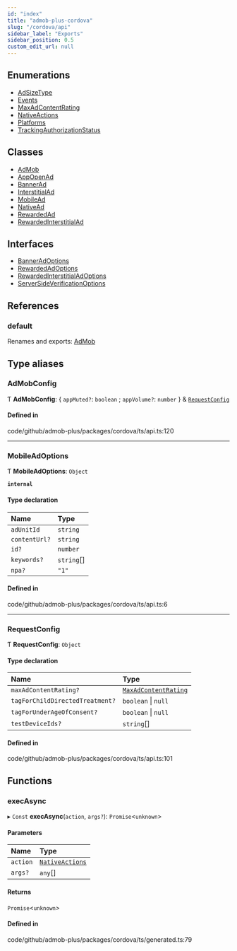 ```yaml
---
id: "index"
title: "admob-plus-cordova"
slug: "/cordova/api"
sidebar_label: "Exports"
sidebar_position: 0.5
custom_edit_url: null
---
```


## Enumerations

- [AdSizeType](enums/adsizetype.md)
- [Events](enums/events.md)
- [MaxAdContentRating](enums/maxadcontentrating.md)
- [NativeActions](enums/nativeactions.md)
- [Platforms](enums/platforms.md)
- [TrackingAuthorizationStatus](enums/trackingauthorizationstatus.md)

## Classes

- [AdMob](classes/admob.md)
- [AppOpenAd](classes/appopenad.md)
- [BannerAd](classes/bannerad.md)
- [InterstitialAd](classes/interstitialad.md)
- [MobileAd](classes/mobilead.md)
- [NativeAd](classes/nativead.md)
- [RewardedAd](classes/rewardedad.md)
- [RewardedInterstitialAd](classes/rewardedinterstitialad.md)

## Interfaces

- [BannerAdOptions](interfaces/banneradoptions.md)
- [RewardedAdOptions](interfaces/rewardedadoptions.md)
- [RewardedInterstitialAdOptions](interfaces/rewardedinterstitialadoptions.md)
- [ServerSideVerificationOptions](interfaces/serversideverificationoptions.md)

## References

### default

Renames and exports: [AdMob](classes/admob.md)

## Type aliases

### AdMobConfig

Ƭ **AdMobConfig**: { `appMuted?`: `boolean` ; `appVolume?`: `number`  } & [`RequestConfig`](index.md#requestconfig)

#### Defined in

code/github/admob-plus/packages/cordova/ts/api.ts:120

___

### MobileAdOptions

Ƭ **MobileAdOptions**: `Object`

**`internal`**

#### Type declaration

| Name | Type |
| :------ | :------ |
| `adUnitId` | `string` |
| `contentUrl?` | `string` |
| `id?` | `number` |
| `keywords?` | `string`[] |
| `npa?` | ``"1"`` |

#### Defined in

code/github/admob-plus/packages/cordova/ts/api.ts:6

___

### RequestConfig

Ƭ **RequestConfig**: `Object`

#### Type declaration

| Name | Type |
| :------ | :------ |
| `maxAdContentRating?` | [`MaxAdContentRating`](enums/maxadcontentrating.md) |
| `tagForChildDirectedTreatment?` | `boolean` \| ``null`` |
| `tagForUnderAgeOfConsent?` | `boolean` \| ``null`` |
| `testDeviceIds?` | `string`[] |

#### Defined in

code/github/admob-plus/packages/cordova/ts/api.ts:101

## Functions

### execAsync

▸ `Const` **execAsync**(`action`, `args?`): `Promise`<`unknown`\>

#### Parameters

| Name | Type |
| :------ | :------ |
| `action` | [`NativeActions`](enums/nativeactions.md) |
| `args?` | `any`[] |

#### Returns

`Promise`<`unknown`\>

#### Defined in

code/github/admob-plus/packages/cordova/ts/generated.ts:79
